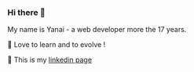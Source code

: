 ### Hi there 👋
My name is Yanai - a web developer more the 17 years.

🤩 Love to learn and to evolve !

💬 This is my [linkedin page](https://www.linkedin.com/in/yanaiedri/)
<!--
**yanai101/yanai101** is a ✨ _special_ ✨ repository because its `README.md` (this file) appears on your GitHub profile.

Here are some ideas to get you started:

- 🔭 I’m currently working on ...
- 🌱 I’m currently learning ...
- 👯 I’m looking to collaborate on ...
- 🤔 I’m looking for help with ...
- 💬 Ask me about ...
- 📫 How to reach me: ...
- 😄 Pronouns: ...
- ⚡ Fun fact: ...
-->
